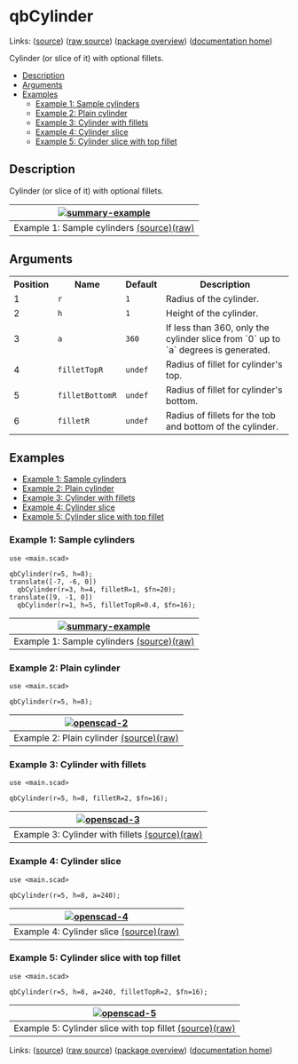 # qbCylinder

Links: ([source](https://github.com/little-blossom/openscad-qbase/blob/master/src/qbCylinder.scad)) ([raw source](https://raw.githubusercontent.com/little-blossom/openscad-qbase/master/src/qbCylinder.scad)) ([package overview](overview.md)) ([documentation home](../index.md))

Cylinder (or slice of it) with optional fillets.

* [Description](#description)
* [Arguments](#arguments)
* [Examples](#examples)
  * [Example 1: Sample cylinders](#example-1-sample-cylinders)
  * [Example 2: Plain cylinder](#example-2-plain-cylinder)
  * [Example 3: Cylinder with fillets](#example-3-cylinder-with-fillets)
  * [Example 4: Cylinder slice](#example-4-cylinder-slice)
  * [Example 5: Cylinder slice with top fillet](#example-5-cylinder-slice-with-top-fillet)

## Description


Cylinder (or slice of it) with optional fillets.

| [![summary-example](qbCylinder.md-media/summary-example.png "summary-example")](https://github.com/little-blossom/openscad-qbase/blob/master/docs/generated/qbCylinder.md-media/summary-example.png) |
| :---: |
|Example 1: Sample cylinders [(source)](https://github.com/little-blossom/openscad-qbase/blob/master/docs/generated/qbCylinder.md-media/summary-example.scad)[(raw)](https://raw.githubusercontent.com/little-blossom/openscad-qbase/master/docs/generated/qbCylinder.md-media/summary-example.scad)|



## Arguments

<table>
<tr><th>Position</th><th>Name</th><th>Default</th><th>Description</th></tr>
<tr><td>1</td><td><code>r</code></td><td><code>1</code></td><td>Radius of the cylinder.</td></tr>
<tr><td>2</td><td><code>h</code></td><td><code>1</code></td><td>Height of the cylinder.</td></tr>
<tr><td>3</td><td><code>a</code></td><td><code>360</code></td><td>If less than 360, only the cylinder slice from `0` up to `a` degrees is generated.</td></tr>
<tr><td>4</td><td><code>filletTopR</code></td><td><code>undef</code></td><td>Radius of fillet for cylinder's top.</td></tr>
<tr><td>5</td><td><code>filletBottomR</code></td><td><code>undef</code></td><td>Radius of fillet for cylinder's bottom.</td></tr>
<tr><td>6</td><td><code>filletR</code></td><td><code>undef</code></td><td>Radius of fillets for the tob and bottom of the cylinder.</td></tr>
</table>

## Examples

* [Example 1: Sample cylinders](#example-1-sample-cylinders)
* [Example 2: Plain cylinder](#example-2-plain-cylinder)
* [Example 3: Cylinder with fillets](#example-3-cylinder-with-fillets)
* [Example 4: Cylinder slice](#example-4-cylinder-slice)
* [Example 5: Cylinder slice with top fillet](#example-5-cylinder-slice-with-top-fillet)

### Example 1: Sample cylinders


```openscad
use <main.scad>

qbCylinder(r=5, h=8);
translate([-7, -6, 0])
  qbCylinder(r=3, h=4, filletR=1, $fn=20);
translate([9, -1, 0])
  qbCylinder(r=1, h=5, filletTopR=0.4, $fn=16);
```
| [![summary-example](qbCylinder.md-media/summary-example.png "summary-example")](https://github.com/little-blossom/openscad-qbase/blob/master/docs/generated/qbCylinder.md-media/summary-example.png) |
| :---: |
|Example 1: Sample cylinders [(source)](https://github.com/little-blossom/openscad-qbase/blob/master/docs/generated/qbCylinder.md-media/summary-example.scad)[(raw)](https://raw.githubusercontent.com/little-blossom/openscad-qbase/master/docs/generated/qbCylinder.md-media/summary-example.scad)|


### Example 2: Plain cylinder


```openscad
use <main.scad>

qbCylinder(r=5, h=8);
```
| [![openscad-2](qbCylinder.md-media/openscad-2.png "openscad-2")](https://github.com/little-blossom/openscad-qbase/blob/master/docs/generated/qbCylinder.md-media/openscad-2.png) |
| :---: |
|Example 2: Plain cylinder [(source)](https://github.com/little-blossom/openscad-qbase/blob/master/docs/generated/qbCylinder.md-media/openscad-2.scad)[(raw)](https://raw.githubusercontent.com/little-blossom/openscad-qbase/master/docs/generated/qbCylinder.md-media/openscad-2.scad)|


### Example 3: Cylinder with fillets


```openscad
use <main.scad>

qbCylinder(r=5, h=8, filletR=2, $fn=16);
```
| [![openscad-3](qbCylinder.md-media/openscad-3.png "openscad-3")](https://github.com/little-blossom/openscad-qbase/blob/master/docs/generated/qbCylinder.md-media/openscad-3.png) |
| :---: |
|Example 3: Cylinder with fillets [(source)](https://github.com/little-blossom/openscad-qbase/blob/master/docs/generated/qbCylinder.md-media/openscad-3.scad)[(raw)](https://raw.githubusercontent.com/little-blossom/openscad-qbase/master/docs/generated/qbCylinder.md-media/openscad-3.scad)|


### Example 4: Cylinder slice


```openscad
use <main.scad>

qbCylinder(r=5, h=8, a=240);
```
| [![openscad-4](qbCylinder.md-media/openscad-4.png "openscad-4")](https://github.com/little-blossom/openscad-qbase/blob/master/docs/generated/qbCylinder.md-media/openscad-4.png) |
| :---: |
|Example 4: Cylinder slice [(source)](https://github.com/little-blossom/openscad-qbase/blob/master/docs/generated/qbCylinder.md-media/openscad-4.scad)[(raw)](https://raw.githubusercontent.com/little-blossom/openscad-qbase/master/docs/generated/qbCylinder.md-media/openscad-4.scad)|


### Example 5: Cylinder slice with top fillet


```openscad
use <main.scad>

qbCylinder(r=5, h=8, a=240, filletTopR=2, $fn=16);
```
| [![openscad-5](qbCylinder.md-media/openscad-5.png "openscad-5")](https://github.com/little-blossom/openscad-qbase/blob/master/docs/generated/qbCylinder.md-media/openscad-5.png) |
| :---: |
|Example 5: Cylinder slice with top fillet [(source)](https://github.com/little-blossom/openscad-qbase/blob/master/docs/generated/qbCylinder.md-media/openscad-5.scad)[(raw)](https://raw.githubusercontent.com/little-blossom/openscad-qbase/master/docs/generated/qbCylinder.md-media/openscad-5.scad)|


Links: ([source](https://github.com/little-blossom/openscad-qbase/blob/master/src/qbCylinder.scad)) ([raw source](https://raw.githubusercontent.com/little-blossom/openscad-qbase/master/src/qbCylinder.scad)) ([package overview](overview.md)) ([documentation home](../index.md))
